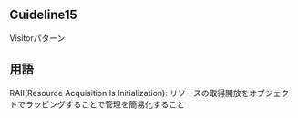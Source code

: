 ## Guideline15
Visitorパターン

## 用語
RAII(Resource Acquisition Is Initialization): リソースの取得開放をオブジェクトでラッピングすることで管理を簡易化すること
